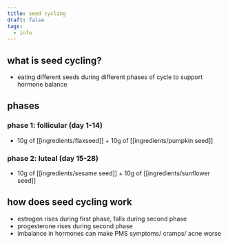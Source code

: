 ```yaml
---
title: seed cycling
draft: false
tags:
  - info
---
```

## what is seed cycling?

- eating different seeds during different phases of cycle to support hormone balance
## phases
### phase 1: follicular (day 1-14)
- 10g of [[ingredients/flaxseed]] + 10g of [[ingredients/pumpkin seed]]
### phase 2: luteal (day 15-28) 
- 10g of [[ingredients/sesame seed]] + 10g of [[ingredients/sunflower seed]]
## how does seed cycling work
- estrogen rises during first phase, falls during second phase   
- progesterone rises during second phase   
- imbalance in hormones can make PMS symptoms/ cramps/ acne worse
